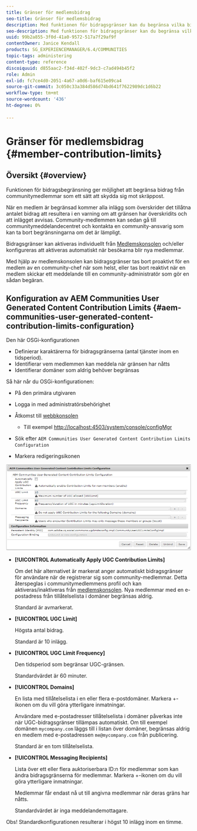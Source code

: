 ```yaml
---
title: Gränser för medlemsbidrag
seo-title: Gränser för medlemsbidrag
description: Med funktionen för bidragsgränser kan du begränsa vilka bidrag som ska skyddas mot skräppost
seo-description: Med funktionen för bidragsgränser kan du begränsa vilka bidrag som ska skyddas mot skräppost
uuid: 99b2a855-3f0d-41a0-9572-517a7f29af9f
contentOwner: Janice Kendall
products: SG_EXPERIENCEMANAGER/6.4/COMMUNITIES
topic-tags: administering
content-type: reference
discoiquuid: d855aac2-f34d-402f-9dc3-c7ad494b45f2
role: Admin
exl-id: fc7ce4d0-2051-4a67-a0d6-baf615e09ca4
source-git-commit: 3c050c33a384d586d74bd641f7622989dc1d6b22
workflow-type: tm+mt
source-wordcount: '436'
ht-degree: 0%

---
```


# Gränser för medlemsbidrag {#member-contribution-limits}

## Översikt {#overview}

Funktionen för bidragsbegränsning ger möjlighet att begränsa bidrag från communitymedlemmar som ett sätt att skydda sig mot skräppost.

När en medlem är begränsad kommer alla inlägg som överskrider det tillåtna antalet bidrag att resultera i en varning om att gränsen har överskridits och att inlägget avvisas. Community-medlemmen kan sedan gå till communitymeddelandecentret och kontakta en community-ansvarig som kan ta bort begränsningarna om det är lämpligt.

Bidragsgränser kan aktiveras individuellt från [Medlemskonsolen](members.md) och/eller konfigureras att aktiveras automatiskt när besökarna blir nya medlemmar.

Med hjälp av medlemskonsolen kan bidragsgränser tas bort proaktivt för en medlem av en community-chef när som helst, eller tas bort reaktivt när en medlem skickar ett meddelande till en community-administratör som gör en sådan begäran.

## Konfiguration av AEM Communities User Generated Content Contribution Limits {#aem-communities-user-generated-content-contribution-limits-configuration}

Den här OSGi-konfigurationen

* Definierar karaktärerna för bidragsgränserna (antal tjänster inom en tidsperiod).
* Identifierar vem medlemmen kan meddela när gränsen har nåtts
* Identifierar domäner som aldrig behöver begränsas

Så här når du OSGi-konfigurationen:

* På den primära utgivaren
* Logga in med administratörsbehörighet
* Åtkomst till [webbkonsolen](../../help/sites-deploying/configuring-osgi.md)

   * Till exempel [http://localhost:4503/system/console/configMgr](http://localhost:4503/system/console/configMgr)

* Sök efter `AEM Communities User Generated Content Contribution Limits Configuration`
* Markera redigeringsikonen

![chlimage_1-127](assets/chlimage_1-127.png)

* **[!UICONTROL Automatically Apply UGC Contribution Limits]**

   Om det här alternativet är markerat anger automatiskt bidragsgränser för användare när de registrerar sig som community-medlemmar. Detta återspeglas i communitymedlemmens profil och kan aktiveras/inaktiveras från [medlemskonsolen](members.md). Nya medlemmar med en e-postadress från tillåtelselista i domäner begränsas aldrig.

   Standard är avmarkerat.

* **[!UICONTROL UGC Limit]**

   Högsta antal bidrag.

   Standard är 10 inlägg.

* **[!UICONTROL UGC Limit Frequency]**

   Den tidsperiod som begränsar UGC-gränsen.

   Standardvärdet är 60 minuter.

* **[!UICONTROL Domains]**

   En lista med tillåtelselista i en eller flera e-postdomäner. Markera +-ikonen om du vill göra ytterligare inmatningar.

   Användare med e-postadresser tillåtelselista i domäner påverkas inte när UGC-bidragsgränser tillämpas automatiskt. Om till exempel domänen `mycompany.com` läggs till i listan över domäner, begränsas aldrig en medlem med e-postadressen `me@mycompany.com` från publicering.

   Standard är en tom tillåtelselista.

* **[!UICONTROL Messaging Recipients]**

   Lista över ett eller flera auktoriserbara ID:n för medlemmar som kan ändra bidragsgränserna för medlemmar. Markera +-ikonen om du vill göra ytterligare inmatningar.

   Medlemmar får endast nå ut till angivna medlemmar när deras gräns har nåtts.

   Standardvärdet är inga meddelandemottagare.

Obs! Standardkonfigurationen resulterar i högst 10 inlägg inom en timme.
